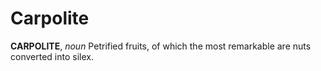 # Carpolite

**CARPOLITE**, _noun_ Petrified fruits, of which the most remarkable are nuts converted into silex.
